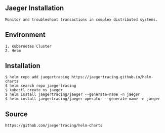 ## Jaeger Installation

```
Monitor and troubleshoot transactions in complex distributed systems.
```

## Environment 
```
1. Kubernetes Cluster
2. Helm
```

## Installation
```
$ helm repo add jaegertracing https://jaegertracing.github.io/helm-charts
$ helm search repo jaegertracing
$ kubectl create ns jaeger
$ helm install jaegertracing/jaeger --generate-name -n jaeger
$ helm install jaegertracing/jaeger-operator --generate-name -n jaeger
```

## Source
```
https://github.com/jaegertracing/helm-charts
```